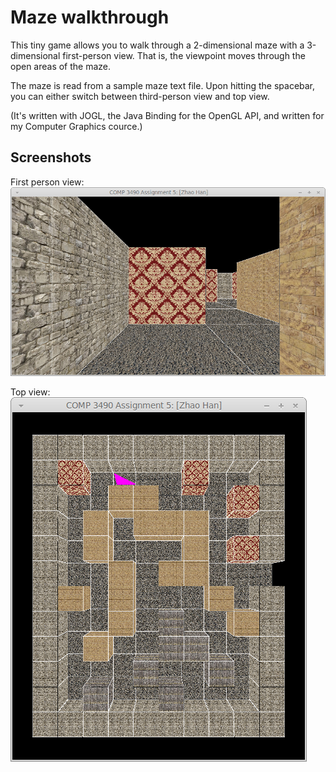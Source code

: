 # Maze walkthrough

This tiny game allows you to walk through a 2-dimensional maze with a 3-dimensional first-person view. That is, the viewpoint moves through the open areas of the maze.

The maze is read from a sample maze text file. Upon hitting the spacebar, you can either switch between third-person view and top view.

(It's written with JOGL, the Java Binding for the OpenGL API, and written for my Computer Graphics cource.)

## Screenshots

First person view:    
![](/screenshot-first-person-view.png)

Top view:    
![](/screenshot-top-view.png)
